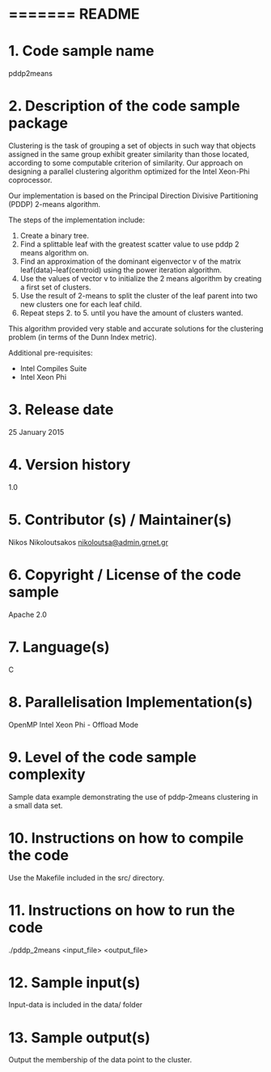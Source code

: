 =======
README
=======

# 1. Code sample name
pddp2means

# 2. Description of the code sample package
Clustering is the task of grouping a set of objects in such way
that objects assigned in the same group exhibit greater similarity
than those located, according to some computable criterion of
similarity. Our approach on designing a parallel clustering algorithm optimized for the Intel Xeon-Phi
coprocessor.

Our implementation is based on the Principal Direction Divisive Partitioning (PDDP) 2-means algorithm. 

The steps of the implementation include:

1. Create a binary tree.
2. Find a splittable leaf with the greatest scatter value to use pddp 2 means algorithm on.
3. Find an approximation of the dominant eigenvector v of the matrix leaf(data)–leaf(centroid) using the power iteration algorithm.
4. Use the values of vector v to initialize the 2 means algorithm by creating a first set of clusters.
5. Use the result of 2-means to split the cluster of the leaf parent into two new clusters one for each leaf child.
6. Repeat steps 2. to 5. until you have the amount of clusters wanted.

This algorithm provided very stable and accurate solutions for the clustering problem (in terms of the Dunn Index metric).

Additional pre-requisites:
* Intel Compiles Suite
* Intel Xeon Phi

# 3. Release date
25 January 2015

# 4. Version history 
1.0

# 5. Contributor (s) / Maintainer(s) 
Nikos Nikoloutsakos <nikoloutsa@admin.grnet.gr>

# 6. Copyright / License of the code sample
Apache 2.0

# 7. Language(s) 
C

# 8. Parallelisation Implementation(s)
OpenMP
Intel Xeon Phi - Offload Mode

# 9. Level of the code sample complexity 
Sample data example demonstrating the use of pddp-2means clustering in a small data set.

# 10. Instructions on how to compile the code
Use the Makefile included in the src/ directory.

# 11. Instructions on how to run the code
./pddp_2means <input_file> <output_file> <clusters>

# 12. Sample input(s)
Input-data is included in the data/ folder

# 13. Sample output(s)
Output the membership of the data point to the cluster.
